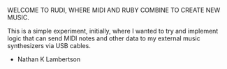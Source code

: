 WELCOME TO RUDI, WHERE MIDI AND RUBY COMBINE TO CREATE NEW MUSIC.

This is a simple experiment, initially, where I wanted to try and implement logic that can send MIDI notes and other data to my external music synthesizers via USB cables. 

- Nathan K Lambertson
